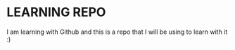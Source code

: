 # LEARNING REPO
I am learning with Github and this is a repo that I will be using to learn with it :)
